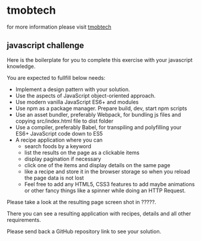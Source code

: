 # tmobtech
for more information please visit [tmobtech](https://thinksmobility.com/)

## javascript challenge
Here is the boilerplate for you to complete this exercise with your javascript knowledge.

You are expected to fullfill below needs:
* Implement a design pattern with your solution.
* Use the aspects of JavaScript object-oriented approach.
* Use modern vanilla JavaScript ES6+ and modules
* Use npm as a package manager. Prepare build, dev, start npm scripts
* Use an asset bundler, preferably Webpack, for bundling js files and copying src/index.html file to dist folder
* Use a compiler, preferably Babel, for transpiling and polyfilling your ES6+ JavaScript code down to ES5 
* A recipe application where you can 
  * search foods by a keyword
  * list the results on the page as a clickable items
  * display pagination if necessary
  * click one of the items and display details on the same page
  * like a recipe and store it in the browser storage so when you reload the page data is not lost
  * Feel free to add any HTML5, CSS3 features to add maybe animations or other fancy things like a spinner while doing an HTTP Request.

Please take a look at the resulting page screen shot in ?????.

There you can see a resulting application with recipes, details and all other requirements.

Please send back a GitHub repository link to see your solution.